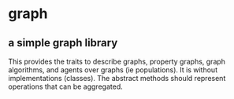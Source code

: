 # graph

## a simple graph library

This provides the traits to describe graphs, property graphs, graph algorithms, and agents over graphs (ie populations). It is without implementations (classes). The abstract methods should represent operations that can be aggregated.
